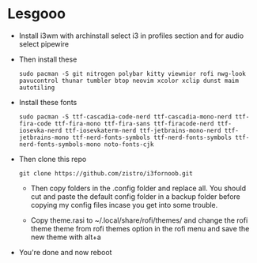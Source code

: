 
# Lesgooo 
* Install i3wm with archinstall select i3 in profiles section and for audio select pipewire

* Then install these

  ```
  sudo pacman -S git nitrogen polybar kitty viewnior rofi nwg-look pavucontrol thunar tumbler btop neovim xcolor xclip dunst maim autotiling 

* Install these fonts
  ```
  sudo pacman -S ttf-cascadia-code-nerd ttf-cascadia-mono-nerd ttf-fira-code ttf-fira-mono ttf-fira-sans ttf-firacode-nerd ttf-iosevka-nerd ttf-iosevkaterm-nerd ttf-jetbrains-mono-nerd ttf-jetbrains-mono ttf-nerd-fonts-symbols ttf-nerd-fonts-symbols ttf-nerd-fonts-symbols-mono noto-fonts-cjk
  ```
* Then clone this repo
  ```
  git clone https://github.com/zistro/i3fornoob.git
  ```

  * Then copy folders in the .config folder and replace all. You should cut and paste the default config folder in a backup folder before copying my config files incase you get into some trouble.
  
  * Copy theme.rasi to ~/.local/share/rofi/themes/ and change the rofi theme theme from rofi themes option in the rofi menu and save the new theme with alt+a
* You're done and now reboot
  
